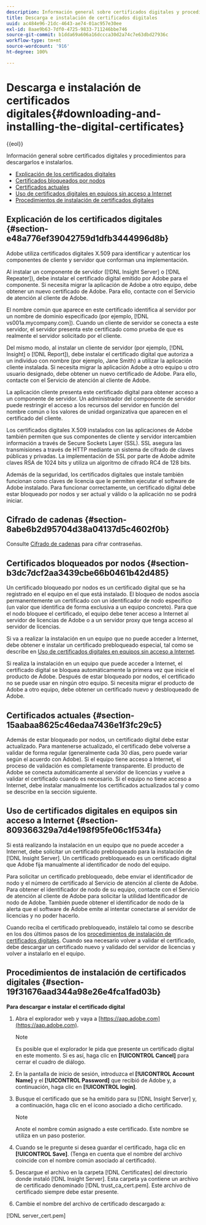 ```yaml
---
description: Información general sobre certificados digitales y procedimientos para descargarlos e instalarlos.
title: Descarga e instalación de certificados digitales
uuid: ac484e96-21dc-4643-ae74-01ac957e30ee
exl-id: 8aae9b63-7df0-4725-9833-711246bbe746
source-git-commit: b1dda69a606a16dccca30d2a74c7e63dbd27936c
workflow-type: tm+mt
source-wordcount: '916'
ht-degree: 100%

---
```


# Descarga e instalación de certificados digitales{#downloading-and-installing-the-digital-certificates}

{{eol}}

Información general sobre certificados digitales y procedimientos para descargarlos e instalarlos.

* [Explicación de los certificados digitales](../../../../../home/c-inst-svr/c-install-ins-svr/t-install-proc-inst-svr-dpu/c-dnld-dgtl-cert/c-dnld-dgtl-cert.md#section-e48a776ef39042759d1dfb3444996d8b)
* [Certificados bloqueados por nodos](../../../../../home/c-inst-svr/c-install-ins-svr/t-install-proc-inst-svr-dpu/c-dnld-dgtl-cert/c-dnld-dgtl-cert.md#section-b3dc7dcf2aa3439cbe66b0461b42d485)
* [Certificados actuales](../../../../../home/c-inst-svr/c-install-ins-svr/t-install-proc-inst-svr-dpu/c-dnld-dgtl-cert/c-dnld-dgtl-cert.md#section-15aabaa8625c46edaa7436e1f3fc29c5)
* [Uso de certificados digitales en equipos sin acceso a Internet](../../../../../home/c-inst-svr/c-install-ins-svr/t-install-proc-inst-svr-dpu/c-dnld-dgtl-cert/c-dnld-dgtl-cert.md#section-809366329a7d4e198f95fe06c1f534fa)
* [Procedimientos de instalación de certificados digitales](../../../../../home/c-inst-svr/c-install-ins-svr/t-install-proc-inst-svr-dpu/c-dnld-dgtl-cert/c-dnld-dgtl-cert.md#section-19f31676aad344a98e26e4fca1fad03b)

## Explicación de los certificados digitales {#section-e48a776ef39042759d1dfb3444996d8b}

Adobe utiliza certificados digitales X.509 para identificar y autenticar los componentes de cliente y servidor que conforman una implementación.

Al instalar un componente de servidor ([!DNL Insight Server] o [!DNL Repeater]), debe instalar el certificado digital emitido por Adobe para el componente. Si necesita migrar la aplicación de Adobe a otro equipo, debe obtener un nuevo certificado de Adobe. Para ello, contacte con el Servicio de atención al cliente de Adobe.

El nombre común que aparece en este certificado identifica al servidor por un nombre de dominio especificado (por ejemplo, [!DNL vs001a.mycompany.com]). Cuando un cliente de servidor se conecta a este servidor, el servidor presenta este certificado como prueba de que es realmente el servidor solicitado por el cliente.

Del mismo modo, al instalar un cliente de servidor (por ejemplo, [!DNL Insight] o [!DNL Report]), debe instalar el certificado digital que autoriza a un individuo con nombre (por ejemplo, Jane Smith) a utilizar la aplicación cliente instalada. Si necesita migrar la aplicación Adobe a otro equipo u otro usuario designado, debe obtener un nuevo certificado de Adobe. Para ello, contacte con el Servicio de atención al cliente de Adobe.

La aplicación cliente presenta este certificado digital para obtener acceso a un componente de servidor. Un administrador del componente de servidor puede restringir el acceso a los recursos del servidor en función del nombre común o los valores de unidad organizativa que aparecen en el certificado del cliente.

Los certificados digitales X.509 instalados con las aplicaciones de Adobe también permiten que sus componentes de cliente y servidor intercambien información a través de Secure Sockets Layer (SSL). SSL asegura las transmisiones a través de HTTP mediante un sistema de cifrado de claves públicas y privadas. La implementación de SSL por parte de Adobe admite claves RSA de 1024 bits y utiliza un algoritmo de cifrado RC4 de 128 bits.

Además de la seguridad, los certificados digitales que instale también funcionan como claves de licencia que le permiten ejecutar el software de Adobe instalado. Para funcionar correctamente, un certificado digital debe estar bloqueado por nodos y ser actual y válido o la aplicación no se podrá iniciar.

## Cifrado de cadenas {#section-8abe6b2d95704d38a04137d5c4602f0b}

Consulte [Cifrado de cadenas](../../../../../home/c-inst-svr/c-install-ins-svr/t-install-proc-inst-svr-dpu/c-dnld-dgtl-cert/string-encryption.md#concept-35da0b53650a4d7e82b240ad27f6d45a) para cifrar contraseñas.

## Certificados bloqueados por nodos {#section-b3dc7dcf2aa3439cbe66b0461b42d485}

Un certificado bloqueado por nodos es un certificado digital que se ha registrado en el equipo en el que está instalado. El bloqueo de nodos asocia permanentemente un certificado con un identificador de nodo específico (un valor que identifica de forma exclusiva a un equipo concreto). Para que el nodo bloquee el certificado, el equipo debe tener acceso a Internet al servidor de licencias de Adobe o a un servidor proxy que tenga acceso al servidor de licencias.

Si va a realizar la instalación en un equipo que no puede acceder a Internet, debe obtener e instalar un certificado prebloqueado especial, tal como se describe en [Uso de certificados digitales en equipos sin acceso a Internet](../../../../../home/c-inst-svr/c-install-ins-svr/t-install-proc-inst-svr-dpu/c-dnld-dgtl-cert/c-dnld-dgtl-cert.md#section-809366329a7d4e198f95fe06c1f534fa).

Si realiza la instalación en un equipo que puede acceder a Internet, el certificado digital se bloquea automáticamente la primera vez que inicie el producto de Adobe. Después de estar bloqueado por nodos, el certificado no se puede usar en ningún otro equipo. Si necesita migrar el producto de Adobe a otro equipo, debe obtener un certificado nuevo y desbloqueado de Adobe.

## Certificados actuales {#section-15aabaa8625c46edaa7436e1f3fc29c5}

Además de estar bloqueado por nodos, un certificado digital debe estar actualizado. Para mantenerse actualizado, el certificado debe volverse a validar de forma regular (generalmente cada 30 días, pero puede variar según el acuerdo con Adobe). Si el equipo tiene acceso a Internet, el proceso de validación es completamente transparente. El producto de Adobe se conecta automáticamente al servidor de licencias y vuelve a validar el certificado cuando es necesario. Si el equipo no tiene acceso a Internet, debe instalar manualmente los certificados actualizados tal y como se describe en la sección siguiente.

## Uso de certificados digitales en equipos sin acceso a Internet {#section-809366329a7d4e198f95fe06c1f534fa}

Si está realizando la instalación en un equipo que no puede acceder a Internet, debe solicitar un certificado prebloqueado para la instalación de [!DNL Insight Server]. Un certificado prebloqueado es un certificado digital que Adobe fija manualmente al identificador de nodo del equipo.

Para solicitar un certificado prebloqueado, debe enviar el identificador de nodo y el número de certificado al Servicio de atención al cliente de Adobe. Para obtener el identificador de nodo de su equipo, contacte con el Servicio de atención al cliente de Adobe para solicitar la utilidad Identificador de nodo de Adobe. También puede obtener el identificador de nodo de la alerta que el software de Adobe emite al intentar conectarse al servidor de licencias y no poder hacerlo.

Cuando reciba el certificado prebloqueado, instálelo tal como se describe en los dos últimos pasos de los [procedimientos de instalación de certificados digitales](../../../../../home/c-inst-svr/c-install-ins-svr/t-install-proc-inst-svr-dpu/c-dnld-dgtl-cert/c-dnld-dgtl-cert.md#section-19f31676aad344a98e26e4fca1fad03b). Cuando sea necesario volver a validar el certificado, debe descargar un certificado nuevo y validado del servidor de licencias y volver a instalarlo en el equipo.

## Procedimientos de instalación de certificados digitales {#section-19f31676aad344a98e26e4fca1fad03b}

**Para descargar e instalar el certificado digital**

1. Abra el explorador web y vaya a [https://aap.adobe.com](https://aap.adobe.com).

   >[!NOTE]
   >
   >Es posible que el explorador le pida que presente un certificado digital en este momento. Si es así, haga clic en **[!UICONTROL Cancel]** para cerrar el cuadro de diálogo.

1. En la pantalla de inicio de sesión, introduzca el **[!UICONTROL Account Name]** y el **[!UICONTROL Password]** que recibió de Adobe y, a continuación, haga clic en **[!UICONTROL login]**.

1. Busque el certificado que se ha emitido para su [!DNL Insight Server] y, a continuación, haga clic en el icono asociado a dicho certificado.

   >[!NOTE]
   >
   >Anote el nombre común asignado a este certificado. Este nombre se utiliza en un paso posterior.

1. Cuando se le pregunte si desea guardar el certificado, haga clic en **[!UICONTROL Save]**. (Tenga en cuenta que el nombre del archivo coincide con el nombre común asociado al certificado).
1. Descargue el archivo en la carpeta [!DNL Certificates] del directorio donde instaló [!DNL Insight Server]. Esta carpeta ya contiene un archivo de certificado denominado [!DNL trust_ca_cert.pem]. Este archivo de certificado siempre debe estar presente.

1. Cambie el nombre del archivo de certificado descargado a:

[!DNL server_cert.pem]
